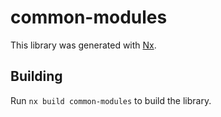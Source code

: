 # common-modules

This library was generated with [Nx](https://nx.dev).

## Building

Run `nx build common-modules` to build the library.
